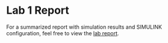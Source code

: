# Lab 1 Report
For a summarized report with simulation results and SIMULINK configuration, feel free to view the [lab report](https://github.com/victorg11/ECE332_ElectroMechanicalEnergyConv_Labs/blob/master/Lab1/Lab_1_Report.pdf).
